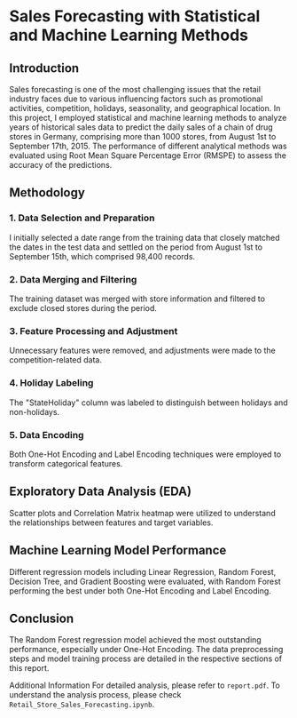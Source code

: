 # Sales Forecasting with Statistical and Machine Learning Methods

## Introduction
Sales forecasting is one of the most challenging issues that the retail industry faces due to various influencing factors such as promotional activities, competition, holidays, seasonality, and geographical location. In this project, I employed statistical and machine learning methods to analyze years of historical sales data to predict the daily sales of a chain of drug stores in Germany, comprising more than 1000 stores, from August 1st to September 17th, 2015. The performance of different analytical methods was evaluated using Root Mean Square Percentage Error (RMSPE) to assess the accuracy of the predictions.

## Methodology
### 1. Data Selection and Preparation
I initially selected a date range from the training data that closely matched the dates in the test data and settled on the period from August 1st to September 15th, which comprised 98,400 records.

### 2. Data Merging and Filtering
The training dataset was merged with store information and filtered to exclude closed stores during the period.

### 3. Feature Processing and Adjustment
Unnecessary features were removed, and adjustments were made to the competition-related data.

### 4. Holiday Labeling
The "StateHoliday" column was labeled to distinguish between holidays and non-holidays.

### 5. Data Encoding
Both One-Hot Encoding and Label Encoding techniques were employed to transform categorical features.

## Exploratory Data Analysis (EDA)
Scatter plots and Correlation Matrix heatmap were utilized to understand the relationships between features and target variables.

## Machine Learning Model Performance
Different regression models including Linear Regression, Random Forest, Decision Tree, and Gradient Boosting were evaluated, with Random Forest performing the best under both One-Hot Encoding and Label Encoding.

## Conclusion
The Random Forest regression model achieved the most outstanding performance, especially under One-Hot Encoding. The data preprocessing steps and model training process are detailed in the respective sections of this report.

Additional Information
For detailed analysis, please refer to `report.pdf`.
To understand the analysis process, please check `Retail_Store_Sales_Forecasting.ipynb`.
